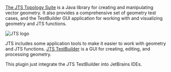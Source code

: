 
<!-- Plugin description -->

[The JTS Topology Suite](https://github.com/locationtech/jts) is a Java library for creating and manipulating vector geometry. It also provides a comprehensive set of geometry test cases, and the TestBuilder GUI application for working with and visualizing geometry and JTS functions.

![JTS logo](https://cdn.jsdelivr.net/gh/locationtech/jts/jts_logo.png)

JTS includes some application tools to make it easier to work with geometry and JTS functions. [JTS TestBuilder](https://github.com/locationtech/jts/blob/master/doc/JTSTestBuilder.md) is a GUI for creating, editing, and processing geometry.

This plugin just integrate the JTS TestBuilder into JetBrains IDEs.



<!-- Plugin description end -->